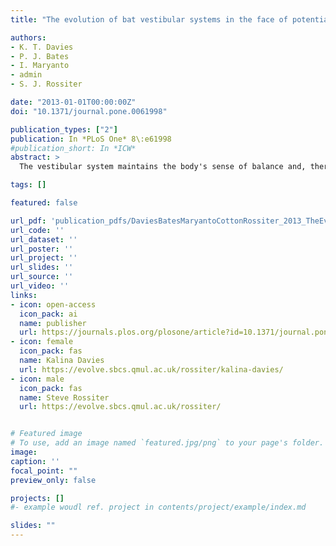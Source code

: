 ```yaml
---
title: "The evolution of bat vestibular systems in the face of potential antagonistic selection pressures for flight and echolocation"

authors:
- K. T. Davies
- P. J. Bates
- I. Maryanto
- admin
- S. J. Rossiter

date: "2013-01-01T00:00:00Z"
doi: "10.1371/journal.pone.0061998"

publication_types: ["2"]
publication: In *PLoS One* 8\:e61998
#publication_short: In *ICW*
abstract: >
  The vestibular system maintains the body's sense of balance and, therefore, was probably subject to strong selection during evolutionary transitions in locomotion. Among mammals, bats possess unique traits that place unusual demands on their vestibular systems. First, bats are capable of powered flight, which in birds is associated with enlarged semicircular canals. Second, many bats have enlarged cochleae associated with echolocation, and both cochleae and semicircular canals share a space within the petrosal bone. To determine how bat vestibular systems have evolved in the face of these pressures, we used micro-CT scans to compare canal morphology across species with contrasting flight and echolocation capabilities. We found no increase in canal radius in bats associated with the acquisition of powered flight, but canal radius did correlate with body mass in bat species from the suborder Yangochiroptera, and also in non-echolocating Old World fruit bats from the suborder Yinpterochiroptera. No such trend was seen in members of the Yinpterochiroptera that use laryngeal echolocation, although canal radius was associated with wing-tip roundedness in this group. We also found that the vestibular system scaled with cochlea size, although the relationship differed in species that use constant frequency echolocation. Across all bats, the shape of the anterior and lateral canals was associated with large cochlea size and small body size respectively, suggesting differential spatial constraints on each canal depending on its orientation within the skull. Thus in many echolocating bats, it seems that the combination of small body size and enlarged cochlea together act as a principal force on the vestibular system. The two main groups of echolocating bats displayed different canal morphologies, in terms of size and shape in relation to body mass and cochlear size, thus suggesting independent evolutionary pathways and offering tentative support for multiple acquisitions of echolocation.

tags: []

featured: false

url_pdf: 'publication_pdfs/DaviesBatesMaryantoCottonRossiter_2013_TheEvolutionOfBatVestibularSystemsInTheFaceOfPotentialAntagonisticSelectionPressuresForFlightAndEcholocation_PLoSOne.pdf'
url_code: ''
url_dataset: ''
url_poster: ''
url_project: ''
url_slides: ''
url_source: ''
url_video: ''
links:
- icon: open-access
  icon_pack: ai
  name: publisher
  url: https://journals.plos.org/plosone/article?id=10.1371/journal.pone.0061998
- icon: female
  icon_pack: fas
  name: Kalina Davies
  url: https://evolve.sbcs.qmul.ac.uk/rossiter/kalina-davies/
- icon: male
  icon_pack: fas
  name: Steve Rossiter
  url: https://evolve.sbcs.qmul.ac.uk/rossiter/


# Featured image
# To use, add an image named `featured.jpg/png` to your page's folder.
image:
caption: ''
focal_point: ""
preview_only: false

projects: []
#- example woudl ref. project in contents/project/example/index.md

slides: ""
---
```

